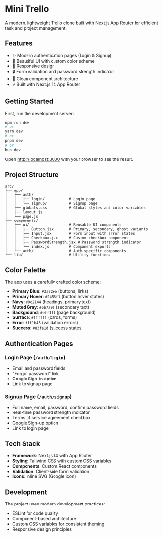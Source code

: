 # Mini Trello

A modern, lightweight Trello clone built with Next.js App Router for efficient task and project management.

## Features

- ✨ Modern authentication pages (Login & Signup)
- 🎨 Beautiful UI with custom color scheme
- 📱 Responsive design
- 🔒 Form validation and password strength indicator
- 🎯 Clean component architecture
- ⚡ Built with Next.js 14 App Router

## Getting Started

First, run the development server:

```bash
npm run dev
# or
yarn dev
# or
pnpm dev
# or
bun dev
```

Open [http://localhost:3000](http://localhost:3000) with your browser to see the result.

## Project Structure

```
src/
├── app/
│   ├── auth/
│   │   ├── login/           # Login page
│   │   └── signup/          # Signup page
│   ├── globals.css          # Global styles and color variables
│   ├── layout.js
│   └── page.js
├── components/
│   ├── ui/                  # Reusable UI components
│   │   ├── Button.jsx       # Primary, secondary, ghost variants
│   │   ├── Input.jsx        # Form input with error states
│   │   ├── Checkbox.jsx     # Custom checkbox component
│   │   ├── PasswordStrength.jsx # Password strength indicator
│   │   └── index.js         # Component exports
│   └── auth/                # Auth-specific components
└── lib/                     # Utility functions
```

## Color Palette

The app uses a carefully crafted color scheme:

- **Primary Blue**: `#3a72ee` (buttons, links)
- **Primary Hover**: `#2456f1` (button hover states)
- **Navy**: `#0c2144` (headings, primary text)
- **Muted Gray**: `#6b7a90` (secondary text)
- **Background**: `#eff1f1` (page background)
- **Surface**: `#ffffff` (cards, forms)
- **Error**: `#ff1b45` (validation errors)
- **Success**: `#83fe1d` (success states)

## Authentication Pages

### Login Page (`/auth/login`)
- Email and password fields
- "Forgot password" link
- Google Sign-in option
- Link to signup page

### Signup Page (`/auth/signup`)
- Full name, email, password, confirm password fields
- Real-time password strength indicator
- Terms of service agreement checkbox
- Google Sign-up option
- Link to login page

## Tech Stack

- **Framework**: Next.js 14 with App Router
- **Styling**: Tailwind CSS with custom CSS variables
- **Components**: Custom React components
- **Validation**: Client-side form validation
- **Icons**: Inline SVG (Google icon)

## Development

The project uses modern development practices:
- ESLint for code quality
- Component-based architecture
- Custom CSS variables for consistent theming
- Responsive design principles

